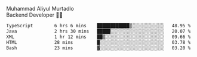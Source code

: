 Muhammad Aliyul Murtadlo
<br>
Backend Developer 👨‍💻
<br>
<!--START_SECTION:waka-->

```txt
TypeScript        6 hrs 6 mins    ████████████▒░░░░░░░░░░░░   48.95 %
Java              2 hrs 30 mins   █████░░░░░░░░░░░░░░░░░░░░   20.07 %
XML               1 hr 12 mins    ██▒░░░░░░░░░░░░░░░░░░░░░░   09.66 %
HTML              28 mins         █░░░░░░░░░░░░░░░░░░░░░░░░   03.78 %
Bash              23 mins         ▓░░░░░░░░░░░░░░░░░░░░░░░░   03.20 %
```

<!--END_SECTION:waka-->
